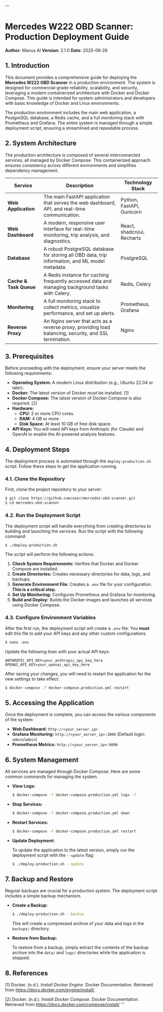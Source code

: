 '''
# Mercedes W222 OBD Scanner: Production Deployment Guide

**Author:** Manus AI
**Version:** 2.1.0
**Date:** 2025-09-26

## 1. Introduction

This document provides a comprehensive guide for deploying the **Mercedes W222 OBD Scanner** in a production environment. The system is designed for commercial-grade reliability, scalability, and security, leveraging a modern containerized architecture with Docker and Docker Compose. This guide is intended for system administrators and developers with basic knowledge of Docker and Linux environments.

The production environment includes the main web application, a PostgreSQL database, a Redis cache, and a full monitoring stack with Prometheus and Grafana. The entire system is managed through a simple deployment script, ensuring a streamlined and repeatable process.

## 2. System Architecture

The production architecture is composed of several interconnected services, all managed by Docker Compose. This containerized approach ensures consistency across different environments and simplifies dependency management.

| Service                  | Description                                                                                                | Technology Stack        |
| ------------------------ | ---------------------------------------------------------------------------------------------------------- | ----------------------- |
| **Web Application**      | The main FastAPI application that serves the web dashboard, API, and real-time communication.              | Python, FastAPI, Gunicorn |
| **Web Dashboard**        | A modern, responsive user interface for real-time monitoring, trip analysis, and diagnostics.              | React, shadcn/ui, Recharts |
| **Database**             | A robust PostgreSQL database for storing all OBD data, trip information, and ML model metadata.            | PostgreSQL              |
| **Cache & Task Queue**   | A Redis instance for caching frequently accessed data and managing background tasks with Celery.             | Redis, Celery           |
| **Monitoring**           | A full monitoring stack to collect metrics, visualize performance, and set up alerts.                      | Prometheus, Grafana     |
| **Reverse Proxy**        | An Nginx server that acts as a reverse proxy, providing load balancing, security, and SSL termination.       | Nginx                   |

## 3. Prerequisites

Before proceeding with the deployment, ensure your server meets the following requirements:

- **Operating System:** A modern Linux distribution (e.g., Ubuntu 22.04 or later).
- **Docker:** The latest version of Docker must be installed. [1]
- **Docker Compose:** The latest version of Docker Compose is also required. [2]
- **Hardware:**
  - **CPU:** 2 or more CPU cores.
  - **RAM:** 4 GB or more.
  - **Disk Space:** At least 10 GB of free disk space.
- **API Keys:** You will need API keys from Anthropic (for Claude) and OpenAI to enable the AI-powered analysis features.

## 4. Deployment Steps

The deployment process is automated through the `deploy-production.sh` script. Follow these steps to get the application running.

### 4.1. Clone the Repository

First, clone the project repository to your server:

```bash
$ git clone https://github.com/user/mercedes-obd-scanner.git
$ cd mercedes-obd-scanner
```

### 4.2. Run the Deployment Script

The deployment script will handle everything from creating directories to building and launching the services. Run the script with the following command:

```bash
$ ./deploy-production.sh
```

The script will perform the following actions:

1.  **Check System Requirements:** Verifies that Docker and Docker Compose are installed.
2.  **Create Directories:** Creates necessary directories for data, logs, and backups.
3.  **Generate Environment File:** Creates a `.env` file for your configuration. **This is a critical step.**
4.  **Set Up Monitoring:** Configures Prometheus and Grafana for monitoring.
5.  **Build and Deploy:** Builds the Docker images and launches all services using Docker Compose.

### 4.3. Configure Environment Variables

After the first run, the deployment script will create a `.env` file. You **must** edit this file to add your API keys and any other custom configurations.

```bash
$ nano .env
```

Update the following lines with your actual API keys:

```
ANTHROPIC_API_KEY=your_anthropic_api_key_here
OPENAI_API_KEY=your_openai_api_key_here
```

After saving your changes, you will need to restart the application for the new settings to take effect:

```bash
$ docker-compose -f docker-compose.production.yml restart
```

## 5. Accessing the Application

Once the deployment is complete, you can access the various components of the system:

- **Web Dashboard:** `http://<your_server_ip>`
- **Grafana Monitoring:** `http://<your_server_ip>:3000` (Default login: `admin`/`admin`)
- **Prometheus Metrics:** `http://<your_server_ip>:9090`

## 6. System Management

All services are managed through Docker Compose. Here are some common commands for managing the system.

- **View Logs:**

  ```bash
  $ docker-compose -f docker-compose.production.yml logs -f
  ```

- **Stop Services:**

  ```bash
  $ docker-compose -f docker-compose.production.yml down
  ```

- **Restart Services:**

  ```bash
  $ docker-compose -f docker-compose.production.yml restart
  ```

- **Update Deployment:**

  To update the application to the latest version, simply run the deployment script with the `--update` flag:

  ```bash
  $ ./deploy-production.sh --update
  ```

## 7. Backup and Restore

Regular backups are crucial for a production system. The deployment script includes a simple backup mechanism.

- **Create a Backup:**

  ```bash
  $ ./deploy-production.sh --backup
  ```

  This will create a compressed archive of your data and logs in the `backups/` directory.

- **Restore from Backup:**

  To restore from a backup, simply extract the contents of the backup archive into the `data/` and `logs/` directories while the application is stopped.

## 8. References

[1] Docker. (n.d.). *Install Docker Engine*. Docker Documentation. Retrieved from https://docs.docker.com/engine/install/

[2] Docker. (n.d.). *Install Docker Compose*. Docker Documentation. Retrieved from https://docs.docker.com/compose/install/
'''
